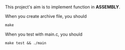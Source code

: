 This project's aim is to implement function in **ASSEMBLY**.

When you create archive file, you should
```Makefile
make
```

When you test with main.c, you should
```Makefile
make test && ./main
```